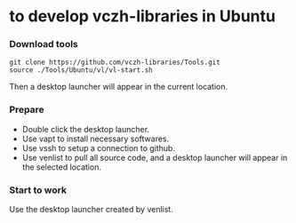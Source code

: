 # to develop vczh-libraries in Ubuntu

### Download tools
```
git clone https://github.com/vczh-libraries/Tools.git
source ./Tools/Ubuntu/vl/vl-start.sh
```
Then a desktop launcher will appear in the current location.

### Prepare
- Double click the desktop launcher.
- Use vapt to install necessary softwares.
- Use vssh to setup a connection to github.
- Use venlist to pull all source code, and a desktop launcher will appear in the selected location.

### Start to work
Use the desktop launcher created by venlist.
